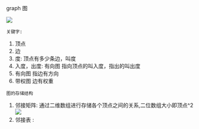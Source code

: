 graph 图

![](https://static001.geekbang.org/resource/image/df/af/df85dc345a9726cab0338e68982fd1af.jpg?wh=1142*428)

```关键字: ```
1. 顶点
2. 边
3. 度: 顶点有多少条边，叫度
4. 入度，出度: 有向图 指向顶点的叫入度，指出的叫出度
5. 有向图 指边有方向
6. 带权图 边有权重

``` 图的存储结构 ```

1. 邻接矩阵: 通过二维数组进行存储各个顶点之间的关系,二位数组大小即顶点^2
![](https://static001.geekbang.org/resource/image/62/d2/625e7493b5470e774b5aa91fb4fdb9d2.jpg?wh=1142*730)
2. 邻接表 : 
